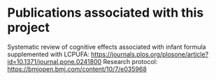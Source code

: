 # Publications associated with this project

Systematic review of cognitive effects associated with infant formula supplemented with LCPUFA: https://journals.plos.org/plosone/article?id=10.1371/journal.pone.0241800
Research protocol: https://bmjopen.bmj.com/content/10/7/e035968

